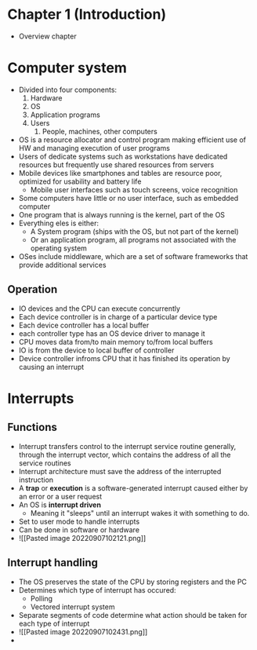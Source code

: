# Chapter 1 (Introduction)
- Overview chapter
# Computer system
- Divided into four components:
	1. Hardware
	2. OS
	3. Application programs
	4. Users
		1. People, machines, other computers
- OS is  a resource allocator and control program making efficient use of HW and managing execution of user programs
- Users of dedicate systems such as workstations have dedicated resources but frequently use shared resources from servers
- Mobile devices like smartphones and tables are resource poor, optimized for usability and battery life
	- Mobile user interfaces such as touch screens, voice recognition
- Some computers have little or no user interface, such as embedded computer
- One program that is always running is the kernel, part of the OS
- Everything eles is either:
	- A System program (ships with the OS, but not part of the kernel)
	- Or an application program, all programs not associated with the operating system
- OSes include middleware, which are a set of software frameworks that provide additional services
## Operation
- IO devices and the CPU can execute concurrently
- Each device controller is in charge of a particular device type
- Each device controller has a local buffer
- each controller type has an OS device driver to manage it
- CPU moves data from/to main memory to/from local buffers
- IO is from the device to local buffer of controller
- Device controller infroms CPU that it has finished its operation by causing an interrupt
# Interrupts
## Functions
- Interrupt transfers control to the interrupt service routine generally, through the interrupt vector, which contains the address of all the service routines
- Interrupt architecture must save the address of the interrupted instruction
- A **trap** or **execution** is a software-generated interrupt caused either by an error or a user request
- An OS is **interrupt driven**
	- Meaning it "sleeps" until an interrupt wakes it with something to do.
- Set to user mode to handle interrupts
- Can be done in software or hardware
- ![[Pasted image 20220907102121.png]]
## Interrupt handling
- The OS preserves the state of the CPU by storing registers and the PC
- Determines which type of interrupt has occured:
	- Polling
	- Vectored interrupt system
- Separate segments of code determine what action should be taken for each type of interrupt
- ![[Pasted image 20220907102431.png]]
- 
